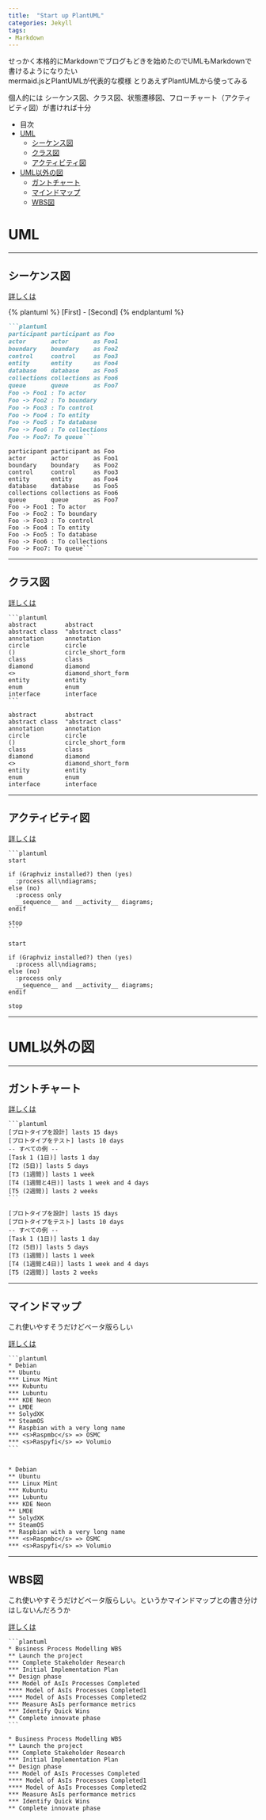 ```yaml
---
title:  "Start up PlantUML"
categories: Jekyll
tags:
- Markdown
---
```


せっかく本格的にMarkdownでブログもどきを始めたのでUMLもMarkdownで書けるようになりたい
<br/>
mermaid.jsとPlantUMLが代表的な模様
とりあえずPlantUMLから使ってみる
<br/>

個人的には
シーケンス図、クラス図、状態遷移図、フローチャート（アクティビティ図）が書ければ十分 

- 目次
- [UML](#uml)
  - [シーケンス図](#シーケンス図)
  - [クラス図](#クラス図)
  - [アクティビティ図](#アクティビティ図)
- [UML以外の図](#uml以外の図)
  - [ガントチャート](#ガントチャート)
  - [マインドマップ](#マインドマップ)
  - [WBS図](#wbs図)

# UML
---
## シーケンス図

[詳しくは](https://plantuml.com/ja/sequence-diagram)

{% plantuml %}
[First] - [Second]
{% endplantuml %}

````markdown
```plantuml
participant participant as Foo
actor       actor       as Foo1
boundary    boundary    as Foo2
control     control     as Foo3
entity      entity      as Foo4
database    database    as Foo5
collections collections as Foo6
queue       queue       as Foo7
Foo -> Foo1 : To actor 
Foo -> Foo2 : To boundary
Foo -> Foo3 : To control
Foo -> Foo4 : To entity
Foo -> Foo5 : To database
Foo -> Foo6 : To collections
Foo -> Foo7: To queue```
````

```plantuml
participant participant as Foo
actor       actor       as Foo1
boundary    boundary    as Foo2
control     control     as Foo3
entity      entity      as Foo4
database    database    as Foo5
collections collections as Foo6
queue       queue       as Foo7
Foo -> Foo1 : To actor 
Foo -> Foo2 : To boundary
Foo -> Foo3 : To control
Foo -> Foo4 : To entity
Foo -> Foo5 : To database
Foo -> Foo6 : To collections
Foo -> Foo7: To queue```
```
---


## クラス図

[詳しくは](https://plantuml.com/ja/class-diagram)

````
```plantuml
abstract        abstract
abstract class  "abstract class"
annotation      annotation
circle          circle
()              circle_short_form
class           class
diamond         diamond
<>              diamond_short_form
entity          entity
enum            enum
interface       interface
```
````

```plantuml
abstract        abstract
abstract class  "abstract class"
annotation      annotation
circle          circle
()              circle_short_form
class           class
diamond         diamond
<>              diamond_short_form
entity          entity
enum            enum
interface       interface
```
---
## アクティビティ図

[詳しくは](https://plantuml.com/ja/activity-diagram-beta)

````
```plantuml
start

if (Graphviz installed?) then (yes)
  :process all\ndiagrams;
else (no)
  :process only
  __sequence__ and __activity__ diagrams;
endif

stop
```
````

```plantuml
start

if (Graphviz installed?) then (yes)
  :process all\ndiagrams;
else (no)
  :process only
  __sequence__ and __activity__ diagrams;
endif

stop
```
---
# UML以外の図
---
## ガントチャート

[詳しくは](https://plantuml.com/ja/gantt-diagram)

````
```plantuml
[プロトタイプを設計] lasts 15 days
[プロトタイプをテスト] lasts 10 days
-- すべての例 --
[Task 1 (1日)] lasts 1 day
[T2 (5日)] lasts 5 days
[T3 (1週間)] lasts 1 week
[T4 (1週間と4日)] lasts 1 week and 4 days
[T5 (2週間)] lasts 2 weeks
```
````

```plantuml
[プロトタイプを設計] lasts 15 days
[プロトタイプをテスト] lasts 10 days
-- すべての例 --
[Task 1 (1日)] lasts 1 day
[T2 (5日)] lasts 5 days
[T3 (1週間)] lasts 1 week
[T4 (1週間と4日)] lasts 1 week and 4 days
[T5 (2週間)] lasts 2 weeks
```

---
## マインドマップ
これ使いやすそうだけどベータ版らしい

[詳しくは](https://plantuml.com/ja/mindmap-diagram)

````
```plantuml
* Debian
** Ubuntu
*** Linux Mint
*** Kubuntu
*** Lubuntu
*** KDE Neon
** LMDE
** SolydXK
** SteamOS
** Raspbian with a very long name
*** <s>Raspmbc</s> => OSMC
*** <s>Raspyfi</s> => Volumio
```
````

```plantuml

* Debian
** Ubuntu
*** Linux Mint
*** Kubuntu
*** Lubuntu
*** KDE Neon
** LMDE
** SolydXK
** SteamOS
** Raspbian with a very long name
*** <s>Raspmbc</s> => OSMC
*** <s>Raspyfi</s> => Volumio

```


---
## WBS図

これ使いやすそうだけどベータ版らしい。というかマインドマップとの書き分けはしないんだろうか

[詳しくは](https://plantuml.com/ja/wbs-diagram)


````
```plantuml
* Business Process Modelling WBS
** Launch the project
*** Complete Stakeholder Research
*** Initial Implementation Plan
** Design phase
*** Model of AsIs Processes Completed
**** Model of AsIs Processes Completed1
**** Model of AsIs Processes Completed2
*** Measure AsIs performance metrics
*** Identify Quick Wins
** Complete innovate phase
```
````

```plantuml
* Business Process Modelling WBS
** Launch the project
*** Complete Stakeholder Research
*** Initial Implementation Plan
** Design phase
*** Model of AsIs Processes Completed
**** Model of AsIs Processes Completed1
**** Model of AsIs Processes Completed2
*** Measure AsIs performance metrics
*** Identify Quick Wins
** Complete innovate phase
```

